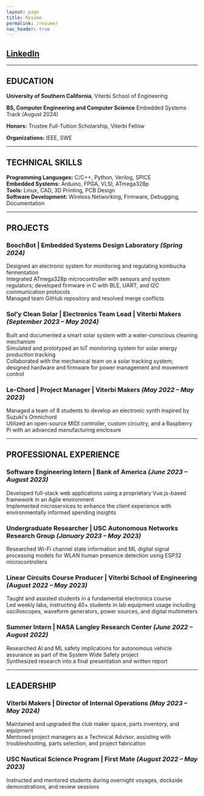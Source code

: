 ```yaml
---
layout: page
title: Resume
permalink: /resume/
nav_header: true
---
```


## [LinkedIn](https://linkedin.com/in/georgia-danehy) 

---

## EDUCATION  
**University of Southern California**, Viterbi School of Engineering

**BS, Computer Engineering and Computer Science** Embedded Systems Track (August 2024)

**Honors:** Trustee Full-Tuition Scholarship, Viterbi Fellow  

**Organizations:** IEEE, SWE  

---

## TECHNICAL SKILLS  
 **Programming Languages:** C/C++, Python, Verilog, SPICE  
 **Embedded Systems:** Arduino, FPGA, VLSI, ATmega328p  
 **Tools:** Linux, CAD, 3D Printing, PCB Design  
 **Software Development:** Wireless Networking, Firmware, Debugging, Documentation  

---

## PROJECTS  
### BoochBot | Embedded Systems Design Laboratory *(Spring 2024)*  
Designed an electronic system for monitoring and regulating kombucha fermentation  
Integrated ATmega328p microcontroller with sensors and system regulators; developed firmware in C with BLE, UART, and I2C communication protocols  
Managed team GitHub repository and resolved merge conflicts  

### Sol’y Clean Solar | Electronics Team Lead | Viterbi Makers *(September 2023 – May 2024)*  
Built and documented a smart solar system with a water-conscious cleaning mechanism  
Simulated and prototyped an IoT monitoring system for solar energy production tracking  
Collaborated with the mechanical team on a solar tracking system; designed hardware and firmware for power management and movement control  

### Le-Chord | Project Manager | Viterbi Makers *(May 2022 – May 2023)*  
Managed a team of 8 students to develop an electronic synth inspired by Suzuki's Omnichord  
Utilized an open-source MIDI controller, custom circuitry, and a Raspberry Pi with an advanced manufacturing enclosure  

---

## PROFESSIONAL EXPERIENCE  
### Software Engineering Intern | Bank of America *(June 2023 – August 2023)*  
Developed full-stack web applications using a proprietary Vue.js-based framework in an Agile environment  
Implemented microservices to enhance the client experience with environmentally informed spending insights  

### Undergraduate Researcher | USC Autonomous Networks Research Group *(January 2023 – May 2023)*  
Researched Wi-Fi channel state information and ML digital signal processing models for WLAN human presence detection using ESP32 microcontrollers  

### Linear Circuits Course Producer | Viterbi School of Engineering *(August 2022 – May 2023)*  
Taught and assisted students in a fundamental electronics course  
Led weekly labs, instructing 40+ students in lab equipment usage including oscilloscopes, waveform generators, power sources, and digital multimeters  

### Summer Intern | NASA Langley Research Center *(June 2022 – August 2022)*  
Researched AI and ML safety implications for autonomous vehicle assurance as part of the System Wide Safety project  
Synthesized research into a final presentation and written report  

---

## LEADERSHIP  
### Viterbi Makers | Director of Internal Operations *(May 2023 – May 2024)*  
Maintained and upgraded the club maker space, parts inventory, and equipment  
Mentored project managers as a Technical Advisor, assisting with troubleshooting, parts selection, and project fabrication  

### USC Nautical Science Program | First Mate *(August 2022 – May 2023)*  
Instructed and mentored students during overnight voyages, dockside demonstrations, and review sessions  

